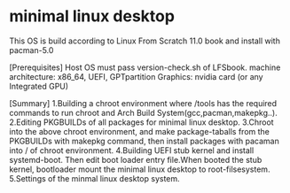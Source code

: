 # minimal linux desktop
This OS is build according to Linux From Scratch 11.0 book and install with pacman-5.0

[Prerequisites]
Host OS must pass version-check.sh of LFSbook.
machine architecture: x86_64, UEFI, GPTpartition
Graphics: nvidia card (or any Integrated GPU)

[Summary]
1.Building a chroot environment where /tools has the required commands to run chroot and Arch Build System(gcc,pacman,makepkg..).
2.Editing PKGBUILDs of all packages for minimal linux desktop.
3.Chroot into the above chroot environment, and make package-taballs from the PKGBUILDs with makepkg command, then install packages with pacaman into / of chroot environment. 
4.Building UEFI stub kernel and install systemd-boot. Then edit boot loader entry file.When booted the stub kernel, bootloader mount the minimal linux desktop to root-filsesystem.
5.Settings of the minmal linux desktop system.
